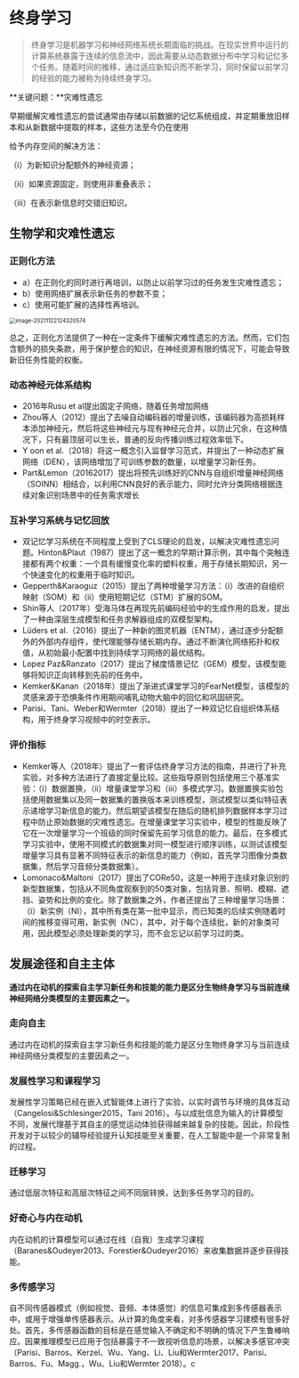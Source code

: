 # 终身学习

> 终身学习是机器学习和神经网络系统长期面临的挑战。在现实世界中运行的计算系统暴露于连续的信息流中，因此需要从动态数据分布中学习和记忆多个任务。随着时间的推移，通过适应新知识而不断学习，同时保留以前学习的经验的能力被称为持续终身学习。

**关键问题：**灾难性遗忘

早期缓解灾难性遗忘的尝试通常由存储以前数据的记忆系统组成，并定期重放旧样本和从新数据中提取的样本，这些方法至今仍在使用

给予内存空间的解决方法：

（i）为新知识分配额外的神经资源；

（ii）如果资源固定，则使用非重叠表示；

（iii）在表示新信息时交错旧知识。

## 生物学和灾难性遗忘

### 正则化方法

- a）在正则化的同时进行再培训，以防止以前学习过的任务发生灾难性遗忘；
- b）使用网络扩展表示新任务的参数不变；
- c）使用可能扩展的选择性再培训。

<img src="C:\Users\Administrator\AppData\Roaming\Typora\typora-user-images\image-20211122124320574.png" alt="image-20211122124320574" style="zoom:70%;" />

总之，正则化方法提供了一种在一定条件下缓解灾难性遗忘的方法。然而，它们包含额外的损失条款，用于保护整合的知识，在神经资源有限的情况下，可能会导致新旧任务性能的权衡。



### 动态神经元体系结构

- 2016年Rusu et al提出固定子网络，随着任务增加网络
- Zhou等人（2012）提出了去噪自动编码器的增量训练，该编码器为高损耗样本添加神经元，然后将这些神经元与现有神经元合并，以防止冗余，在这种情况下，只有最顶层可以生长，普通的反向传播训练过程效率低下。
- Y oon et al.（2018）将这一概念引入监督学习范式，并提出了一种动态扩展网络（DEN），该网络增加了可训练参数的数量，以增量学习新任务。
- Part&Lemon（20162017）提出将预先训练好的CNN与自组织增量神经网络（SOINN）相结合，以利用CNN良好的表示能力，同时允许分类网络根据连续对象识别场景中的任务需求增长

### 互补学习系统与记忆回放

- 双记忆学习系统在不同程度上受到了CLS理论的启发，以解决灾难性遗忘问题。Hinton&Plaut（1987）提出了这一概念的早期计算示例，其中每个突触连接都有两个权重：一个具有缓慢变化率的塑料权重，用于存储长期知识，另一个快速变化的权重用于临时知识。
- Gepperth&Karaoguz（2015）提出了两种增量学习方法：（i）改进的自组织映射（SOM）和（ii）使用短期记忆（STM）扩展的SOM。
- Shin等人（2017年）受海马体在再现先前编码经验中的生成作用的启发，提出了一种由深层生成模型和任务求解器组成的双模型架构。
- Lüders et  al.（2016）提出了一种新的图灵机器（ENTM），通过逐步分配额外的外部内存组件，使代理能够存储长期内存。通过不断演化网络拓扑和权值，从初始最小配置中找到持续学习网络的最优结构。
- Lopez Paz&Ranzato（2017）提出了梯度情景记忆（GEM）模型，该模型能够将知识正向转移到先前的任务中。
- Kemker&Kanan（2018年）提出了渐进式课堂学习的FearNet模型，该模型的灵感来源于恐惧条件作用期间哺乳动物大脑中的回忆和巩固研究。
- Parisi、Tani、Weber和Wermter（2018）提出了一种双记忆自组织体系结构，用于终身学习视频中的时空表示。

### 评价指标

- Kemker等人（2018年）提出了一套评估终身学习方法的指南，并进行了补充实验，对多种方法进行了直接定量比较。这些指导原则包括使用三个基准实验：（i）数据置换，（ii）增量课堂学习和（iii）多模式学习。数据置换实验包括使用数据集以及同一数据集的置换版本来训练模型，测试模型以类似特征表示递增学习新信息的能力。然后期望该模型在随后的随机排列数据样本学习过程中防止原始数据的灾难性遗忘。在增量课堂学习实验中，模型的性能反映了它在一次增量学习一个班级的同时保留先前学习信息的能力。最后，在多模式学习实验中，使用不同模式的数据集对同一模型进行顺序训练，以测试该模型增量学习具有显著不同特征表示的新信息的能力（例如，首先学习图像分类数据集，然后学习音频分类数据集）。
- Lomonaco&Maltoni（2017）提出了CORe50，这是一种用于连续对象识别的新型数据集，包括从不同角度观察到的50类对象，包括背景、照明、模糊、遮挡、姿势和比例的变化。除了数据集之外，作者还提出了三种增量学习场景：（i）新实例（NI），其中所有类在第一批中显示，而已知类的后续实例随着时间的推移变得可用，新实例（NC），其中，对于每个连续批，新的对象类可用，因此模型必须处理新类的学习，而不会忘记以前学习过的类。



## 发展途径和自主主体

**通过内在动机的探索自主学习新任务和技能的能力是区分生物终身学习与当前连续神经网络分类模型的主要因素之一。**

### 走向自主

通过内在动机的探索自主学习新任务和技能的能力是区分生物终身学习与当前连续神经网络分类模型的主要因素之一。



### 发展性学习和课程学习

发展性学习策略已经在嵌入式智能体上进行了实验，以实时调节与环境的具体互动（Cangelosi&Schlesinger2015，Tani  2016）。与以成批信息为输入的计算模型不同，发展代理基于其自主的感觉运动体验获得越来越复杂的技能。因此，阶段性开发对于以较少的辅导经验提升认知技能至关重要，在人工智能中是一个非常复制的过程。

### 迁移学习

通过低层次特征和高层次特征之间不同层转换，达到多任务学习的目的。

### 好奇心与内在动机

内在动机的计算模型可以通过在线（自我）生成学习课程（Baranes&Oudeyer2013、Forestier&Oudeyer2016）来收集数据并逐步获得技能。

### 多传感学习

自不同传感器模式（例如视觉、音频、本体感觉）的信息可集成到多传感器表示中，或用于增强单传感器表示。从计算的角度来看，对多传感器学习建模有很多好处。首先，多传感器函数的目标是在感觉输入不确定和不明确的情况下产生鲁棒响应。因果推理模型已应用于包括暴露于不一致视听信息的场景，以解决多感官冲突（Parisi、Barros、Kerzel、Wu、Yang、Li、Liu和Wermter2017、Parisi、Barros、Fu、Magg.，Wu、Liu和Wermter  2018）。c


